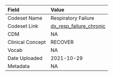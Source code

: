 |Field            |Value                   |
|:----------------|:-----------------------|
|Codeset Name     |Respiratory Failure     |
|Codeset Link     |[dx_resp_failure_chronic](https://github.com/PEDSnet/Variable-Dictionary/blob/main/condition/dx_resp_failure_chronic.csv)|
|CDM              |NA                      |
|Clinical Concept |RECOVER                 |
|Vocab            |NA                      |
|Date Uploaded    |2021-10-29              |
|Metadata         |NA                      |

